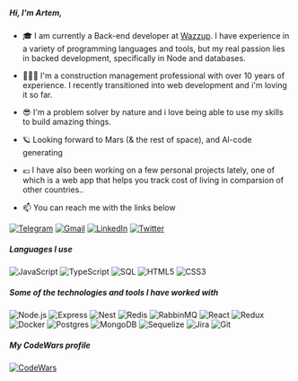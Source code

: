 
##### Hi, I'm Artem,

- 🎓 I am currently a Back-end developer at <a href='https://wazzup24.com'>Wazzup</a>. I have experience in a variety of programming languages and tools, but my real passion lies in backed development, specifically in Node and databases.
- 👨🏼‍💻 I'm a construction management professional with over 10 years of experience. I recently transitioned into web development and i'm loving it so far.
- 😎 I'm a problem solver by nature and i love being able to use my skills to build amazing things.
- 🪐 Looking forward to Mars (& the rest of space), and AI-code generating 
- 💶 I have also been working on a few personal projects lately, one of which is a web app that helps you track cost of living in comparsion of other countries.. 

- :mailbox: You can reach me with the links below

[![Telegram](https://img.shields.io/badge/-TELEGRAM-2CA5E0?style=for-the-badge&logo=telegram&logoColor=white)](https://t.me/akv6020)
[![Gmail](https://img.shields.io/badge/-GMAIL-D14836?style=for-the-badge&logo=gmail&logoColor=white)](mailto:kashuta@gmail.com)
[![LinkedIn](https://img.shields.io/badge/-LINKEDIN-0077B5?style=for-the-badge&logo=linkedin&logoColor=white)](https://www.linkedin.com/in/artem-kashuta/)
[![Twitter](https://img.shields.io/badge/-TWITTER-0077B5?style=for-the-badge&logo=twitter&logoColor=white)](https://twitter.com/zzoich/)

##### Languages I use

![JavaScript](https://img.shields.io/badge/-JavaScript-000000?style=flat&logo=javascript)
![TypeScript](https://img.shields.io/badge/-TypeScript-000000?style=flat&logo=typescript)
![SQL](https://img.shields.io/badge/-SQL-000000?style=flat&logo=postgresql)
![HTML5](https://img.shields.io/badge/-HTML5-000000?style=flat&logo=html5)
![CSS3](https://img.shields.io/badge/-CSS3-000000?style=flat&logo=css3)

##### Some of the technologies and tools I have worked with

![Node.js](https://img.shields.io/badge/-Node.js-222222?style=flat&logo=node.js&logoColor=339933)
![Express](https://img.shields.io/badge/-Express-222222?style=flat&logo=express&logoColor=339933)
![Nest](https://img.shields.io/badge/-Nest-222222?style=flat&logo=nestjs&logoColor=339933)
![Redis](https://img.shields.io/badge/-Redis-222222?style=flat&logo=redis&logoColor=339933)
![RabbinMQ](https://img.shields.io/badge/-RabbitMQ-222222?style=flat&logo=rabbitmq&logoColor=339933)
![React](https://img.shields.io/badge/-React-222222?style=flat&logo=React&logoColor=61DAFB)
![Redux](https://img.shields.io/badge/-Redux-222222?style=flat&logo=Redux&logoColor=61DAFB)
![Docker](https://img.shields.io/badge/-Docker-222222?style=flat&logo=Docker&logoColor=61DAFB)
![Postgres](https://img.shields.io/badge/postgres-222222?style=flat&logo=postgresql&logoColor=white)
![MongoDB](https://img.shields.io/badge/mongoDB-222222?style=flat&logo=mongoDB&logoColor=white)
![Sequelize](https://img.shields.io/badge/-Sequelize-222222?style=flat&logo=Sequelize&logoColor=61DAFB)
![Jira](https://img.shields.io/badge/-Jira-222222?style=flat&logo=jira-software&logoColor=white&logoColor=0052CC)
![Git](https://img.shields.io/badge/-Git-222222?style=flat&logo=git&logoColor=white)

##### My CodeWars profile 
[![CodeWars](https://www.codewars.com/users/kashuta/badges/small?theme=light)](https://www.codewars.com/users/kashuta)
